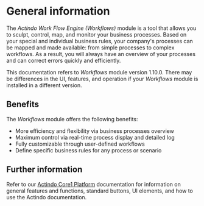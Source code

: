 # General information

The *Actindo Work Flow Engine (Workflows)* module is a tool that allows you to sculpt, control, map, and monitor your business processes. Based on your special and individual business rules, your company's processes can be mapped and made available: from simple processes to complex workflows. As a result, you will always have an overview of your processes and can correct errors quickly and efficiently.

This documentation refers to *Workflows* module version 1.10.0. There may be differences in the UI, features, and operation if your *Workflows* module is installed in a different version.


## Benefits

The *Workflows* module offers the following benefits:
- More efficiency and flexibility via business processes overview
- Maximum control via real-time process display and detailed log
- Fully customizable through user-defined workflows
- Define specific business rules for any process or scenario


## Further information

Refer to our [Actindo Core1 Platform](../../Core1Platform/BasicPhilosophy/01_General.md) documentation for information on general features and functions, standard buttons, UI elements, and how to use the Actindo documentation.

